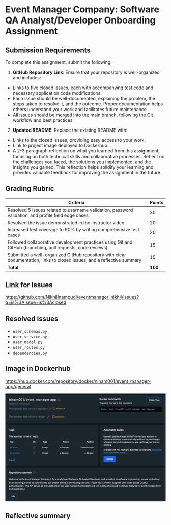 # Event Manager Company: Software QA Analyst/Developer Onboarding Assignment



## Submission Requirements

To complete this assignment, submit the following:

1. **GitHub Repository Link**: Ensure that your repository is well-organized and includes:
  - Links to five closed issues, each with accompanying test code and necessary application code modifications.
  - Each issue should be well-documented, explaining the problem, the steps taken to resolve it, and the outcome. Proper documentation helps others understand your work and facilitates future maintenance.
  - All issues should be merged into the main branch, following the Git workflow and best practices.

2. **Updated README**: Replace the existing README with:
  - Links to the closed issues, providing easy access to your work.
  - Link to project image deployed to Dockerhub.
  - A 2-3 paragraph reflection on what you learned from this assignment, focusing on both technical skills and collaborative processes. Reflect on the challenges you faced, the solutions you implemented, and the insights you gained. This reflection helps solidify your learning and provides valuable feedback for improving the assignment in the future.

## Grading Rubric

| Criteria                                                                                                                | Points |
|-------------------------------------------------------------------------------------------------------------------------|--------|
| Resolved 5 issues related to username validation, password validation, and profile field edge cases                      | 30     |
| Resolved the issue demonstrated in the instructor video                                                                 | 20     |
| Increased test coverage to 90% by writing comprehensive test cases                                                      | 20     |
| Followed collaborative development practices using Git and GitHub (branching, pull requests, code reviews)              | 15     |
| Submitted a well-organized GitHub repository with clear documentation, links to closed issues, and a reflective summary | 15     |
| **Total**                                                                                                               | **100**|


## Link for Issues
https://github.com/NikhilInampudi/eventmanager_nikhil/issues?q=is%3Aissue+is%3Aclosed

## Resolved issues

- `user_schemas.py`
- `user_service.py`
- `user_model.py`
- `user_routes.py`
- `dependencies.py`

## Image in Dockerhub
https://hub.docker.com/repository/docker/ninam001/event_manager-app/general

![LBYL](https://github.com/NikhilInampudi/eventmanager_nikhil/blob/7b99ca252b117828943f588676bb4cf08140c59f/Dockerhub.PNG "Docker Hub Account")

## Reflective summary